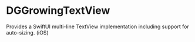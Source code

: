 # DGGrowingTextView
Provides a SwiftUI multi-line TextView implementation including support for auto-sizing. (iOS)

